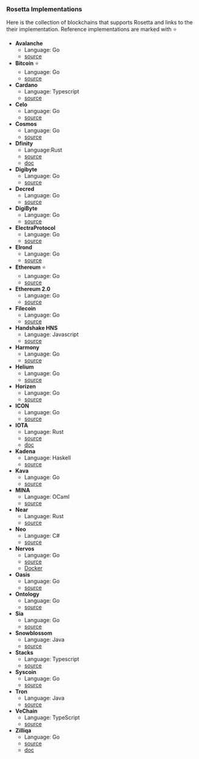 ### Rosetta Implementations

Here is the collection of blockchains that supports Rosetta and links to the their implementation. Reference
implementations are marked with :star:

- **Avalanche**
  - Language: Go
  - [source](https://github.com/ava-labs/avalanche-rosetta)
- **Bitcoin** :star:
  - Language: Go
  - [source](https://github.com/coinbase/rosetta-bitcoin) 
- **Cardano**
  - Language: Typescript
  - [source](https://github.com/input-output-hk/cardano-rosetta)
- **Celo**
  - Language: Go
  - [source](https://github.com/celo-org/rosetta)
- **Cosmos**
  - Language: Go
  - [source](https://github.com/tendermint/cosmos-rosetta-gateway)
- **Dfinity** 
  - Language:Rust
  - [source](https://github.com/dfinity/ic/tree/master/rs/rosetta-api)
  - [doc](https://sdk.dfinity.org/docs/integration/ledger-quick-start.html)
- **Digibyte**
  - Language: Go 
  - [source](https://github.com/tehG30RG3/rosetta-digibyte)
- **Decred**
  - Language: Go 
  - [source](https://github.com/decred/dcrros)
- **DigiByte**
  - Language: Go 
  - [source](https://github.com/DigiByte-Core/digibyte-rosetta-nodeapi/pull/1)
- **ElectraProtocol**
  - Language: Go 
  - [source](https://github.com/ElectraProtocol/rosetta-electraprotocol)
- **Elrond**
  - Language: Go 
  - [source](https://github.com/ElrondNetwork/elrond-proxy-go/tree/master/rosetta)
- **Ethereum** :star:
  - Language: Go 
  - [source](https://github.com/coinbase/rosetta-ethereum) 
- **Ethereum 2.0** 
  - Language: Go
  - [source](https://github.com/Ankr-network/rosetta-ethereum-2.0)
- **Filecoin**
  - Language: Go 
  - [source](https://github.com/Zondax/filecoin-indexing-rosetta-proxy)
- **Handshake HNS**
  - Language: Javascript
  - [source](https://github.com/handshake-org/hs-rosetta)
- **Harmony**
  - Language: Go 
  - [source](https://github.com/harmony-one/harmony/tree/main/rosetta)
- **Helium**
  - Language: Go 
  - [source](https://github.com/helium/rosetta-helium)
- **Horizen**
  - Language: Go 
  - [source](https://github.com/HorizenOfficial/rosetta-zen)
- **ICON**
  - Language: Go 
  - [source](https://github.com/icon-project/rosetta-icon)
- **IOTA**
  - Language: Rust 
  - [source](https://github.com/iotaledger/rosetta-iota)
  - [doc](https://rosetta-api.docs.iota.org)
- **Kadena**
  - Language: Haskell 
  - [source](https://github.com/kadena-io/chainweb-node/tree/master/src/Chainweb/Rosetta)
- **Kava**
  - Language: Go 
  - [source](https://github.com/Kava-Labs/rosetta-kava)
- **MINA**
  - Language: OCaml
  - [source](https://github.com/MinaProtocol/mina/tree/master/src/app/rosetta)
- **Near**
  - Language: Rust
  - [source](https://github.com/near/nearcore/tree/master/chain/rosetta-rpc)
- **Neo**
  - Language: C#
  - [source](https://github.com/neo-ngd/neo-common-plugins/tree/master/RosettaAPI)
- **Nervos**
  - Language: Go 
  - [source](https://github.com/nervosnetwork/ckb-rosetta-sdk) 
  - [Docker](https://github.com/nervosnetwork/ckb-rosetta-docker)
- **Oasis**
  - Language: Go 
  - [source](https://github.com/oasisprotocol/oasis-core-rosetta-gateway)
- **Ontology**
  - Language: Go 
  - [source](https://github.com/ontio/ontology-rosetta)
- **Sia**
  - Language: Go 
  - [source](https://github.com/NebulousLabs/rosetta-sia)
- **Snowblossom**
  - Language: Java
  - [source](https://github.com/snowblossomcoin/rosesnow)
- **Stacks**
  - Language: Typescript
  - [source](https://github.com/blockstack/stacks-blockchain-api)
- **Syscoin**
  - Language: Go 
  - [source](https://github.com/syscoin/rosetta-syscoin)
- **Tron**
  - Language: Java
  - [source](https://github.com/tronprotocol/tron-rosetta-api)
- **VeChain**
  - Language: TypeScript 
  - [source](https://github.com/vechain/rosetta)
- **Zilliqa**
  - Language: Go 
  - [source](https://github.com/Zilliqa/zilliqa-rosetta)
  - [doc](https://dev.zilliqa.com/docs/exchanges/rosetta-introduction)

